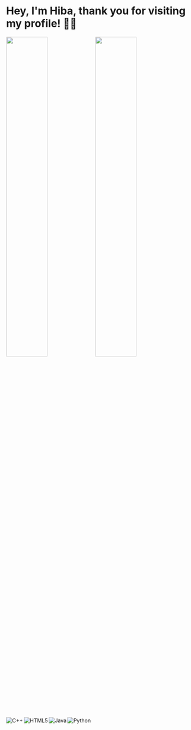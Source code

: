 # Hey, I'm Hiba, thank you for visiting my profile! ✌🏽

<img align="left" width="47%" src="https://github-readme-stats.vercel.app/api?username=thehibamalik&show_icons=true&theme=radical" />

<img align="left" width="47%" src="https://github-readme-stats.vercel.app/api/top-langs/?username=thehibamalik&layout=compact)](https://github.com/anuraghazra/github-readme-stats" />

<img align="left" alt ="C++" src="https://img.shields.io/badge/c++-%2300599C.svg?style=for-the-badge&logo=c%2B%2B&logoColor=white">

<img align="left" alt ="HTML5" src="https://img.shields.io/badge/html5-%23E34F26.svg?style=for-the-badge&logo=html5&logoColor=white">

<img align="left" alt ="Java" src="https://img.shields.io/badge/java-%23ED8B00.svg?style=for-the-badge&logo=java&logoColor=white">

<img alt ="Python" src="https://img.shields.io/badge/python-3670A0?style=for-the-badge&logo=python&logoColor=ffdd54">


